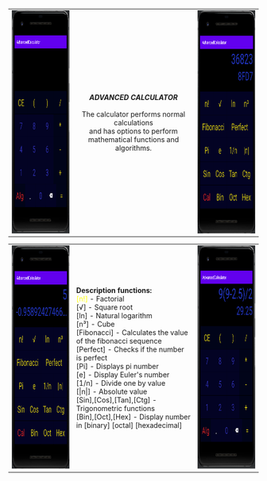 <center>
<table><tr><td>
<img src="https://github.com/Biniobiniasty/AdvancedCalculator/blob/master/Screenshoot/1.png" height="450" width="300"/>
  </td><td style="text-align: center">
  <b><i>ADVANCED CALCULATOR</i></b><br /><br />
  The calculator performs normal calculations<br /> and has options to perform mathematical functions and algorithms.
  </td><td>
      <img src="https://github.com/Biniobiniasty/AdvancedCalculator/blob/master/Screenshoot/3.png" height="450" width="300"/>
  </td></tr>
  </table>

  
  
  <table><tr><td>
    <img src="https://github.com/Biniobiniasty/AdvancedCalculator/blob/master/Screenshoot/4.png" height="450" width="300"/>
    </td><td>
    <b>Description functions:</b><br />
    <font color="yellow">[n!]</font> - Factorial <br />
    [√] - Square root<br />
    [ln] - Natural logarithm<br />
    [n³] - Cube<br />
    [Fibonacci] - Calculates the value of the fibonacci sequence<br />
    [Perfect] - Checks if the number is perfect<br />
    [Pi] - Displays pi number<br />
    [e] - Display Euler's number<br />
    [1/n] - Divide one by value<br />
    [|n|] - Absolute value<br />
    [Sin],[Cos],[Tan],[Ctg] - Trigonometric functions<br />
    [Bin],[Oct],[Hex] - Display number in [binary] [octal] [hexadecimal]<br />
    </td><td>
    <img src="https://github.com/Biniobiniasty/AdvancedCalculator/blob/master/Screenshoot/2.png" height="450" width="300"/>
    </td></tr>
  </table>
  
</center>

